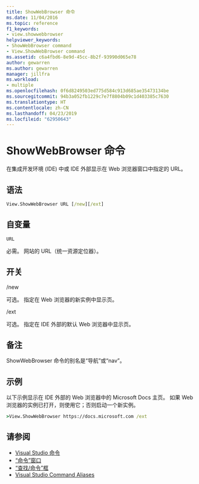 ```yaml
---
title: ShowWebBrowser 命令
ms.date: 11/04/2016
ms.topic: reference
f1_keywords:
- view.showwebbrowser
helpviewer_keywords:
- ShowWebBrowser command
- View.ShowWebBrowser command
ms.assetid: c6a4fbd6-8e9d-45cc-8b2f-93990d065e78
author: gewarren
ms.author: gewarren
manager: jillfra
ms.workload:
- multiple
ms.openlocfilehash: 0f6d8249503ed775d584c913d685ae35473134be
ms.sourcegitcommit: 94b3a052fb1229c7e7f8804b09c1d403385c7630
ms.translationtype: HT
ms.contentlocale: zh-CN
ms.lasthandoff: 04/23/2019
ms.locfileid: "62950643"
---
```

# <a name="showwebbrowser-command"></a>ShowWebBrowser 命令

在集成开发环境 (IDE) 中或 IDE 外部显示在 Web 浏览器窗口中指定的 URL。

## <a name="syntax"></a>语法

```cmd
View.ShowWebBrowser URL [/new][/ext]
```

## <a name="arguments"></a>自变量
 `URL`

 必需。 网站的 URL（统一资源定位器）。

## <a name="switches"></a>开关
 /new

 可选。 指定在 Web 浏览器的新实例中显示页。

 /ext

 可选。 指定在 IDE 外部的默认 Web 浏览器中显示页。

## <a name="remarks"></a>备注
 ShowWebBrowser 命令的别名是“导航”或“nav”。

## <a name="example"></a>示例
 以下示例显示在 IDE 外部的 Web 浏览器中的 Microsoft Docs 主页。 如果 Web 浏览器的实例已打开，则使用它；否则启动一个新实例。

```cmd
>View.ShowWebBrowser https://docs.microsoft.com /ext
```

## <a name="see-also"></a>请参阅

- [Visual Studio 命令](../../ide/reference/visual-studio-commands.md)
- [“命令”窗口](../../ide/reference/command-window.md)
- [“查找/命令”框](../../ide/find-command-box.md)
- [Visual Studio Command Aliases](../../ide/reference/visual-studio-command-aliases.md)